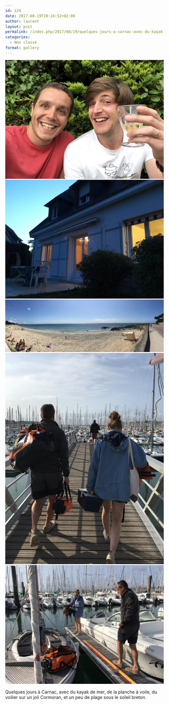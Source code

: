 ```yaml
---
id: 124
date: 2017-08-19T20:24:52+02:00
author: laurent
layout: post
permalink: /index.php/2017/08/19/quelques-jours-a-carnac-avec-du-kayak-de-mer-de/
categories:
  - Non classé
format: gallery
---
```

<img src="/images/2017/08/tumblr_ouy8plu1b81uuvt0bo1_1280.jpg" />
<img src="/images/2017/08/tumblr_ouy8plu1b81uuvt0bo2_1280.jpg" />
<img src="/images/2017/08/tumblr_ouy8plu1b81uuvt0bo3_1280.jpg" />
<img src="/images/2017/08/tumblr_ouy8plu1b81uuvt0bo4_1280.jpg" />
<img src="/images/2017/08/tumblr_ouy8plu1b81uuvt0bo5_1280.jpg" />

Quelques jours à Carnac, avec du kayak de mer, de la planche à voile, du voilier sur un joli Cormoran, et un peu de plage sous le soleil breton.